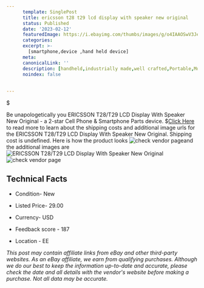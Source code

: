```yaml
---
      template: SinglePost
      title: ericsson t28 t29 lcd display with speaker new original
      status: Published
      date: '2023-02-12'
      featuredImage: https://i.ebayimg.com/thumbs/images/g/o4IAAOSwV3JeWQwA/s-l225.jpg
      categories: 
      excerpt: >-
        [smartphone,device ,hand held device]
      meta:
      canonicalLink: ''
      description: [handheld,industrially made,well crafted,Portable,Mobile,Compact,Convenient,Lightweight,Maneuverable,Man-portable,Miniature,Carriable,Hand-held,Light,Holdable,Transportable,Mobile device,Pocket-sized,On-the-go,Wireless,Cordless,Compact size,Convenient size, smartphone,device ,hand held device]
      noindex: false
      
        
---
```

$

Be unapologetically you ERICSSON T28/T29 LCD Display With Speaker New Original - a 2-star Cell Phone & Smartphone Parts device.
$[Click Here](https://www.ebay.com/itm/325503682468?hash=item4bc98807a4%3Ag%3Ao4IAAOSwV3JeWQwA&mkevt=1&mkcid=1&mkrid=711-53200-19255-0&campid=%253CePNCampaignId%253E&customid=%253CreferenceId%253E&toolid=10049) to read more to learn about the shipping costs and additional image urls for the ERICSSON T28/T29 LCD Display With Speaker New Original. Shipping cost is undefined. Here is how the product looks ![check vendor page](https://i.ebayimg.com/thumbs/images/g/o4IAAOSwV3JeWQwA/s-l225.jpg)and the additional images are![ERICSSON T28/T29 LCD Display With Speaker New Original](https://i.ebayimg.com/images/g/o4IAAOSwV3JeWQwA/s-l1600.jpg)![check vendor page](https://origin-galleryplus.ebayimg.com/ws/web/325503682468_2_0_1/225x225.jpg,https://origin-galleryplus.ebayimg.com/ws/web/325503682468_3_0_1/225x225.jpg,https://origin-galleryplus.ebayimg.com/ws/web/325503682468_4_0_1/225x225.jpg)



 ## Technical Facts 



     
      

 - Condition- New 


      

 - Listed Price- 29.00 


      

 - Currency- USD 


      

 - Feedback score - 187 


      

 - Location - EE 


      
      

 *_This post may contain affiliate links from eBay and other third-party websites. As an eBay affiliate, we earn from qualifying purchases. Although we do our best to keep the information up-to-date and accurate, please check the date and all details with the vendor's website before making a purchase. Not all data may be accurate._*






